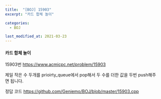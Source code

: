 ```yaml
---
title:  "[BOJ] 15903"
excerpt: "카드 합체 놀이"

categories:
  - BOJ

last_modified_at: 2021-03-23
---
```


#### 카드 합체 놀이

15903번 <https://www.acmicpc.net/problem/15903>

제일 작은 수 두개를 prioirty_queue에서 pop해서 두 수를 더한 값을 두번 push해주면 됩니다.

정답 코드 <https://github.com/Geniemo/BOJ/blob/master/15903.cpp>
